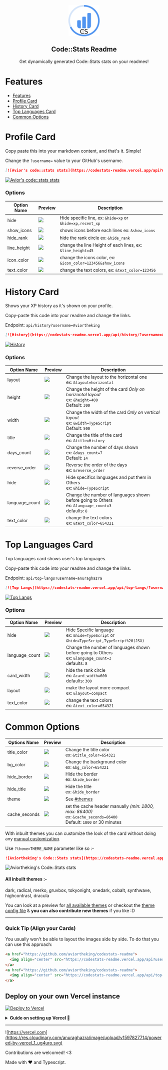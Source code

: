 <p align="center">
 <img width="100px" src="https://raw.githubusercontent.com/Aviortheking/codestats-readme/master/.github/logo.svg" align="center" alt="GitHub Readme Stats" />
 <h2 align="center">Code::Stats Readme</h2>
 <p align="center">Get dynamically generated Code::Stats stats on your readmes!</p>
</p>

# Features

- [Features](#features)
- [Profile Card](#profile-card)
- [History Card](#history-card)
- [Top Languages Card](#top-languages-card)
- [Common Options](#common-options)

# Profile Card

Copy paste this into your markdown content, and that's it. Simple!

Change the `?username=` value to your GitHub's username.

```md
[![Avior's code::stats stats](https://codestats-readme.vercel.app/api?username=aviortheking)](https://github.com/Aviortheking/codestats-readme)
```

[![Avior's code::stats stats](https://codestats-readme.vercel.app/api?username=aviortheking)](https://github.com/Aviortheking/codestats-readme)

### Options

| Option Name | Preview                                                                                         | Description                                                 |
| ----------- | ----------------------------------------------------------------------------------------------- | ----------------------------------------------------------- |
| hide        | ![](https://codestats-readme.vercel.app/api?username=aviortheking&hide=xp)                      | Hide specific line, ex: `&hide=xp` or `&hide=xp,recent_xp`  |
| show_icons  | ![](https://codestats-readme.vercel.app/api?username=aviortheking&show_icons)                   | shows icons before each lines ex: `&show_icons`             |
| hide_rank   | ![](https://codestats-readme.vercel.app/api?username=aviortheking&hide_rank)                    | hide the rank circle ex: `&hide_rank`                       |
| line_height | ![](https://codestats-readme.vercel.app/api?username=aviortheking&line_height=45)               | change the line Height of each lines, ex: `&line_height=45` |
| icon_color  | ![](https://codestats-readme.vercel.app/api?username=aviortheking&icon_color=123456&show_icons) | change the icons color, ex: `&icon_color=123456&show_icons` |
| text_color  | ![](https://codestats-readme.vercel.app/api?username=aviortheking&text_color=123456)            | change the text colors, ex: `&text_color=123456`            |

# History Card

Shows your XP history as it's shown on your profile.

Copy-paste this code into your readme and change the links.

Endpoint: `api/history?username=Aviortheking`

```md
[![History](https://codestats-readme.vercel.app/api/history/?username=Aviortheking)](https://github.com/aviortheking/codestats-readme)
```

[![History](https://codestats-readme.vercel.app/api/history/?username=Aviortheking)](https://github.com/aviortheking/codestats-readme)

### Options

| Option Name    | Preview                                                                                                 | Description                                                                                                 |
| -------------- | ------------------------------------------------------------------------------------------------------- | ----------------------------------------------------------------------------------------------------------- |
| layout         | ![](https://codestats-readme.vercel.app/api/history?username=Aviortheking&layout=horizontal)            | Change the layout to the horizontal one<br />ex: `&layout=horizontal`                                       |
| height         | ![](https://codestats-readme.vercel.app/api/history?username=Aviortheking&height=400&layout=horizontal) | Change the height of the card _Only on horizontal layout_<br />ex: `&height=400`<br />Default: `300`        |
| width          | ![](https://codestats-readme.vercel.app/api/history?username=Aviortheking&width=400)                    | Change the width of the card _Only on vertical layout_<br />ex: `&width=TypeScript`<br />Default: `500`     |
| title          | ![](https://codestats-readme.vercel.app/api/history?username=Aviortheking&title=History)                | Change the title of the card<br />ex: `&title=History`                                                      |
| days_count     | ![](https://codestats-readme.vercel.app/api/history?username=Aviortheking&days_count=7)                 | Change the number of days shown<br />ex: `&days_count=7` <br />Default: `14`                                |
| reverse_order  | ![](https://codestats-readme.vercel.app/api/history?username=Aviortheking&reverse_order)                | Reverse the order of the days<br />ex: `&reverse_order`                                                     |
| hide           | ![](https://codestats-readme.vercel.app/api/history?username=Aviortheking&hide=Typescript)              | Hide specifics languages and put them in Others<br />ex: `&hide=TypeScript`                                 |
| language_count | ![](https://codestats-readme.vercel.app/api/history?username=Aviortheking&language_count=3)             | Change the number of languages shown before going to Others<br />ex: `&language_count=3`<br />defaults: `8` |
| text_color     | ![](https://codestats-readme.vercel.app/api/history?username=Aviortheking&text_color=654321)            | change the text colors<br />ex: `&text_color=654321`                                                        |

# Top Languages Card

Top languages card shows user's top languages.

Copy-paste this code into your readme and change the links.

Endpoint: `api/top-langs?username=anuraghazra`

```md
[![Top Langs](https://codestats-readme.vercel.app/api/top-langs/?username=aviortheking)](https://github.com/aviortheking/codestats-readme)
```

[![Top Langs](https://codestats-readme.vercel.app/api/top-langs/?username=aviortheking)](https://github.com/aviortheking/codestats-readme)

### Options

| Option Name    | Preview                                                                                        | Description                                                                                                 |
| -------------- | ---------------------------------------------------------------------------------------------- | ----------------------------------------------------------------------------------------------------------- |
| hide           | ![](https://codestats-readme.vercel.app/api/top-langs?username=aviortheking&hide=TypeScript)   | Hide Specific language<br />ex: `&hide=TypeScript` or `&hide=TypeScript,TypeScript%20(JSX)`                 |
| language_count | ![](https://codestats-readme.vercel.app/api/top-langs?username=aviortheking&language_count=3)  | Change the number of languages shown before going to Others<br />ex: `&language_count=3`<br />defaults: `8` |
| card_width     | ![](https://codestats-readme.vercel.app/api/top-langs?username=aviortheking&card_width=250)    | hide the rank circle<br />ex: `&card_width=600`<br />defaults: `300`                                        |
| layout         | ![](https://codestats-readme.vercel.app/api/top-langs?username=aviortheking&layout=compact)    | make the layout more compact<br />ex: `&layout=compact`                                                     |
| text_color     | ![](https://codestats-readme.vercel.app/api/top-langs?username=aviortheking&text_color=654321) | change the text colors<br />ex: `&text_color=654321`                                                        |

# Common Options

| Options Name  | Preview                                                                                | Description                                                                                                                |
| ------------- | -------------------------------------------------------------------------------------- | -------------------------------------------------------------------------------------------------------------------------- |
| title_color   | ![](https://codestats-readme.vercel.app/api?username=aviortheking&title_color=654321)  | Change the title color<br />ex: `&title_color=654321`                                                                      |
| bg_color      | ![](https://codestats-readme.vercel.app/api?username=aviortheking&bg_color=654321)     | Change the background color<br />ex: `&bg_color=654321`                                                                    |
| hide_border   | ![](https://codestats-readme.vercel.app/api?username=aviortheking&hide_border)         | Hide the border<br />ex: `&hide_border`                                                                                    |
| hide_title    | ![](https://codestats-readme.vercel.app/api?username=aviortheking&hide_title)          | Hide the title<br />ex: `&hide_border`                                                                                     |
| theme         | ![](https://codestats-readme.vercel.app/api?username=aviortheking&theme=radical)       | See [#themes](Themes)                                                                                                      |
| cache_seconds | ![](https://codestats-readme.vercel.app/api?username=aviortheking&cache_seconds=86400) | set the cache header manually _(min: 1800, max: 86400)_<br />ex: `&cache_seconds=86400`<br />Default: `1800` or 30 minutes |

With inbuilt themes you can customize the look of the card without doing any [manual customization](#customization).

Use `?theme=THEME_NAME` parameter like so :-

```md
![Aviortheking's Code::Stats stats](https://codestats-readme.vercel.app/api?username=aviortheking&theme=radical)
```

![Aviortheking's Code::Stats stats](https://codestats-readme.vercel.app/api?username=aviortheking&theme=radical])

#### All inbuilt themes :-

dark, radical, merko, gruvbox, tokyonight, onedark, cobalt, synthwave, highcontrast, dracula

You can look at a preview for [all available themes](./themes/README.md) or checkout the [theme config file](./themes/index.js) & **you can also contribute new themes** if you like :D

---

### Quick Tip (Align your Cards)

You usually won't be able to layout the images side by side. To do that you can use this approach:

```md
<a href="https://github.com/aviortheking/codestats-readme">
  <img align="center" src="https://codestats-readme.vercel.app/api?username=aviortheking" />
</a>
<a href="https://github.com/aviortheking/codestats-readme">
  <img align="center" src="https://codestats-readme.vercel.app/api/top-langs/?username=aviortheking" />
</a>
```

## Deploy on your own Vercel instance

[![Deploy to Vercel](https://vercel.com/button)](https://vercel.com/import/project?template=https://github.com/Aviortheking/codestats-readme/)

<details>
 <summary><b> Guide on setting up Vercel  🔨 </b></summary>

1. Go to [vercel.com](https://vercel.com/)
2. Click on `Log in`
   ![](https://files.catbox.moe/tct1wg.png)
3. Sign in with GitHub by pressing `Continue with GitHub`
   ![](https://files.catbox.moe/btd78j.jpeg)
4. Sign into GitHub and allow access to all repositories, if prompted
5. Fork this repo
6. Go back to your [Vercel dashboard](https://vercel.com/dashboard)
7. Select `Import Project`
   ![](https://files.catbox.moe/qckos0.png)
8. Select `Import Git Repository`
   ![](https://files.catbox.moe/pqub9q.png)
9. Select root and keep everything as is (leave everything as is, just name it something, it can be anything you want)
   ![](https://files.catbox.moe/0ez4g7.png)
10. Click deploy, and you're good to go. See your domains to use the API!

</details>

---

![https://vercel.com](https://res.cloudinary.com/anuraghazra/image/upload/v1597827714/powered-by-vercel_1_ug4uro.svg)

Contributions are welcomed! <3

Made with :heart: and Typescript.
